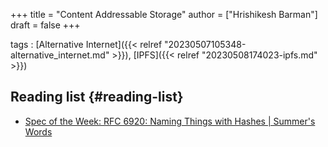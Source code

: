 +++
title = "Content Addressable Storage"
author = ["Hrishikesh Barman"]
draft = false
+++

tags
: [Alternative Internet]({{< relref "20230507105348-alternative_internet.md" >}}), [IPFS]({{< relref "20230508174023-ipfs.md" >}})


## Reading list {#reading-list}

-   [Spec of the Week: RFC 6920: Naming Things with Hashes | Summer's Words](https://posts.summerti.me/rfc-6920/)
